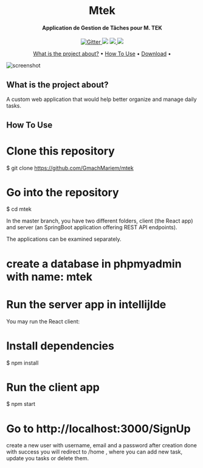 <h1 align="center">
 Mtek
  <br>
</h1>

<h4 align="center">Application de Gestion de Tâches pour M. TEK</h4>

<p align="center">
  <a href="https://badge.fury.io/js/electron-markdownify">
    <img src="https://badge.fury.io/js/electron-markdownify.svg"
         alt="Gitter">
  </a>
  <a href="https://gitter.im/amitmerchant1990/electron-markdownify"><img src="https://badges.gitter.im/amitmerchant1990/electron-markdownify.svg"></a>
  <a href="https://saythanks.io/to/bullredeyes@gmail.com">
      <img src="https://img.shields.io/badge/SayThanks.io-%E2%98%BC-1EAEDB.svg">
  </a>
  <a href="https://www.paypal.me/AmitMerchant">
    <img src="https://img.shields.io/badge/$-donate-ff69b4.svg?maxAge=2592000&amp;style=flat">
  </a>
</p>

<p align="center">
  <a href="#what is the project about?">What is the project about?</a> •
  <a href="#how-to-use">How To Use</a> •
  <a href="#download">Download</a> •
  
</p>

![screenshot](https://github.com/GmachMariem/mtek/blob/master/mtekdemo.gif)

## What is the project about?

A custom web application that would help better organize and manage daily tasks.

## How To Use

# Clone this repository
$ git clone https://github.com/GmachMariem/mtek

# Go into the repository
$ cd mtek

In the master branch, you have two different folders, client (the React app) and server (an SpringBoot application offering REST API endpoints).

The applications can be examined separately. 

# create a database in phpmyadmin with name: mtek

# Run the server app in intellijIde

You may run the React client:

# Install dependencies
$ npm install

# Run the client app
$ npm start

# Go to http://localhost:3000/SignUp 
create a new user with username, email and a password
after creation done with success you will redirect to /home , where you can add new task, update you tasks or delete them.


```
